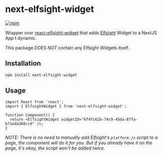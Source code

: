 # next-elfsight-widget

[![npm](https://img.shields.io/npm/dm/next-elfsight-widget)](https://www.npmjs.com/package/next-elfsight-widget)

Wrapper over [react-elfsight-widget](https://www.npmjs.com/package/react-elfsight-widget) that adds [Elfsight](https://elfsight.com/) Widget to a NextJS App t dynamic.

This package _DOES NOT_ contain any Elfsight Widgets itself.

## Installation

```bash
npm install next-elfsight-widget
```

## Usage

```tsx
import React from 'react';
import { ElfsightWidget } from 'next-elfsight-widget';

function Component() {
  return <ElfsightWidget widgetID="6f4fc62b-74c9-45da-87fa-b71eda360cc0" />;
}
```

_NOTE: There is no need to manually add Elfsight's `platform.js` script to a page, the component will do it for you.
But if you already have it on the page, it's okay, the script won't be added twice._
